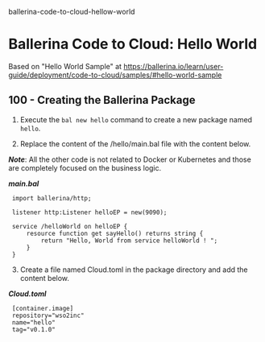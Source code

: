 ballerina-code-to-cloud-hellow-world
# Ballerina Code to Cloud: Hello World

Based on "Hello World Sample" at https://ballerina.io/learn/user-guide/deployment/code-to-cloud/samples/#hello-world-sample

## 100 - Creating the Ballerina Package

1. Execute the ```bal new hello``` command to create a new package named ```hello```.

2. Replace the content of the /hello/main.bal file with the content below.

***Note***: All the other code is not related to Docker or Kubernetes and those are completely focused on the business logic.

***main.bal***
```
 import ballerina/http;

 listener http:Listener helloEP = new(9090);

 service /helloWorld on helloEP {
     resource function get sayHello() returns string {   
         return "Hello, World from service helloWorld ! ";   
     }
 }
```

3. Create a file named Cloud.toml in the package directory and add the content below.

***Cloud.toml***
```
 [container.image]
 repository="wso2inc"
 name="hello"
 tag="v0.1.0"
```


